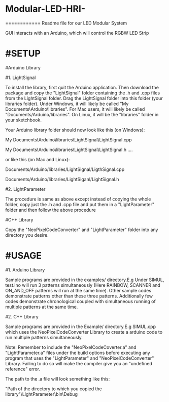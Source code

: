 # Modular-LED-HRI-
============
Readme file for our LED Modular System

GUI interacts with an Arduino, which will control the RGBW LED Strip

#SETUP
=============
#Arduino Library

#1. LightSignal

To install the library, first quit the Arduino application. Then download the package and copy the "LightSignal" folder containing the .h and .cpp files from the LightSignal folder. Drag the LightSignal folder into this folder (your libraries folder). Under Windows, it will likely be called "My Documents\Arduino\libraries". For Mac users, it will likely be called "Documents/Arduino/libraries". On Linux, it will be the "libraries" folder in your sketchbook. 

Your Arduino library folder should now look like this (on Windows):

  My Documents\Arduino\libraries\LightSignal\LightSignal.cpp
  
  My Documents\Arduino\libraries\LightSignal\LightSignal.h
  ....


or like this (on Mac and Linux):

  Documents/Arduino/libraries/LightSignal/LigthSignal.cpp
  
  Documents/Arduino/libraries/LightSiganl/LightSignal.h
  
#2. LightParameter
  
  The procedure is same as above except instead of copying the whole folder, copy just the .h and .cpp file and put them in a "LightParameter" folder and then follow the above procedure
  
#C++ Library

Copy the "NeoPixelCodeConverter" and "LightParameter" folder into any directory you desire.

#USAGE
=======
#1. Arduino Library

Sample programs are provided in the examples/ directory.E.g Under SIMUL, test.ino will run 3 patterns simultaneously (Here RAINBOW, SCANNER and ON_AND_OFF patterns will run at the same time). Other sample codes demonstrate patterns other than these three patterns. Additionally few codes demonstrate chronological coupled with simultaneous running of multiple patterns at the same time.

#2. C++ Library

Sample programs are provided in the Example/ directory.E.g SIMUL.cpp which uses the NeoPixelCodeConverter Library to create a arduino code to run multiple patterns simultaneously.  

Note: Remember to include the "NeoPixelCodeCoverter.a" and "LightParameter.a" files under the build options before executing any program that uses the "LightParameter" and "NeoPixelCodeConverter" Library. Failing to do so will make the compiler give you an "undefined reference" error.

The path to the .a file will look something like this:

"Path of the directory to which you copied the library"\LightParameter\bin\Debug





